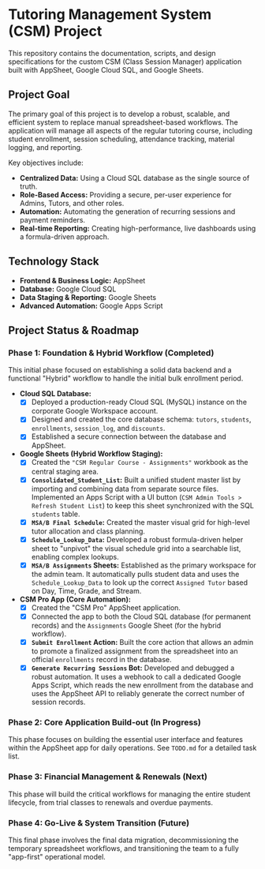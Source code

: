 # Tutoring Management System (CSM) Project

This repository contains the documentation, scripts, and design specifications for the custom CSM (Class Session Manager) application built with AppSheet, Google Cloud SQL, and Google Sheets.

## Project Goal

The primary goal of this project is to develop a robust, scalable, and efficient system to replace manual spreadsheet-based workflows. The application will manage all aspects of the regular tutoring course, including student enrollment, session scheduling, attendance tracking, material logging, and reporting.

Key objectives include:
-   **Centralized Data:** Using a Cloud SQL database as the single source of truth.
-   **Role-Based Access:** Providing a secure, per-user experience for Admins, Tutors, and other roles.
-   **Automation:** Automating the generation of recurring sessions and payment reminders.
-   **Real-time Reporting:** Creating high-performance, live dashboards using a formula-driven approach.

## Technology Stack

* **Frontend & Business Logic:** AppSheet
* **Database:** Google Cloud SQL
* **Data Staging & Reporting:** Google Sheets
* **Advanced Automation:** Google Apps Script

## Project Status & Roadmap

### Phase 1: Foundation & Hybrid Workflow (Completed)

This initial phase focused on establishing a solid data backend and a functional "Hybrid" workflow to handle the initial bulk enrollment period.

* **Cloud SQL Database:**
    * [x] Deployed a production-ready Cloud SQL (MySQL) instance on the corporate Google Workspace account.
    * [x] Designed and created the core database schema: `tutors`, `students`, `enrollments`, `session_log`, and `discounts`.
    * [x] Established a secure connection between the database and AppSheet.

* **Google Sheets (Hybrid Workflow Staging):**
    * [x] Created the `"CSM Regular Course - Assignments"` workbook as the central staging area.
    * [x] **`Consolidated_Student_List`:** Built a unified student master list by importing and combining data from separate source files. Implemented an Apps Script with a UI button (`CSM Admin Tools > Refresh Student List`) to keep this sheet synchronized with the SQL `students` table.
    * [x] **`MSA/B Final Schedule`:** Created the master visual grid for high-level tutor allocation and class planning.
    * [x] **`Schedule_Lookup_Data`:** Developed a robust formula-driven helper sheet to "unpivot" the visual schedule grid into a searchable list, enabling complex lookups.
    * [x] **`MSA/B Assignments` Sheets:** Established as the primary workspace for the admin team. It automatically pulls student data and uses the `Schedule_Lookup_Data` to look up the correct `Assigned Tutor` based on Day, Time, Grade, and Stream.

* **CSM Pro App (Core Automation):**
    * [x] Created the "CSM Pro" AppSheet application.
    * [x] Connected the app to both the Cloud SQL database (for permanent records) and the `Assignments` Google Sheet (for the hybrid workflow).
    * [x] **`Submit Enrollment` Action:** Built the core action that allows an admin to promote a finalized assignment from the spreadsheet into an official `enrollments` record in the database.
    * [x] **`Generate Recurring Sessions` Bot:** Developed and debugged a robust automation. It uses a webhook to call a dedicated Google Apps Script, which reads the new enrollment from the database and uses the AppSheet API to reliably generate the correct number of session records.

### Phase 2: Core Application Build-out (In Progress)

This phase focuses on building the essential user interface and features within the AppSheet app for daily operations. See `TODO.md` for a detailed task list.

### Phase 3: Financial Management & Renewals (Next)

This phase will build the critical workflows for managing the entire student lifecycle, from trial classes to renewals and overdue payments.

### Phase 4: Go-Live & System Transition (Future)

This final phase involves the final data migration, decommissioning the temporary spreadsheet workflows, and transitioning the team to a fully "app-first" operational model.
